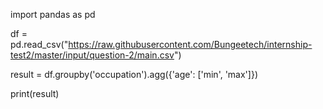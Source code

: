import pandas as pd

df = pd.read_csv("https://raw.githubusercontent.com/Bungeetech/internship-test2/master/input/question-2/main.csv")

result = df.groupby('occupation').agg({'age': ['min', 'max']})

print(result)

